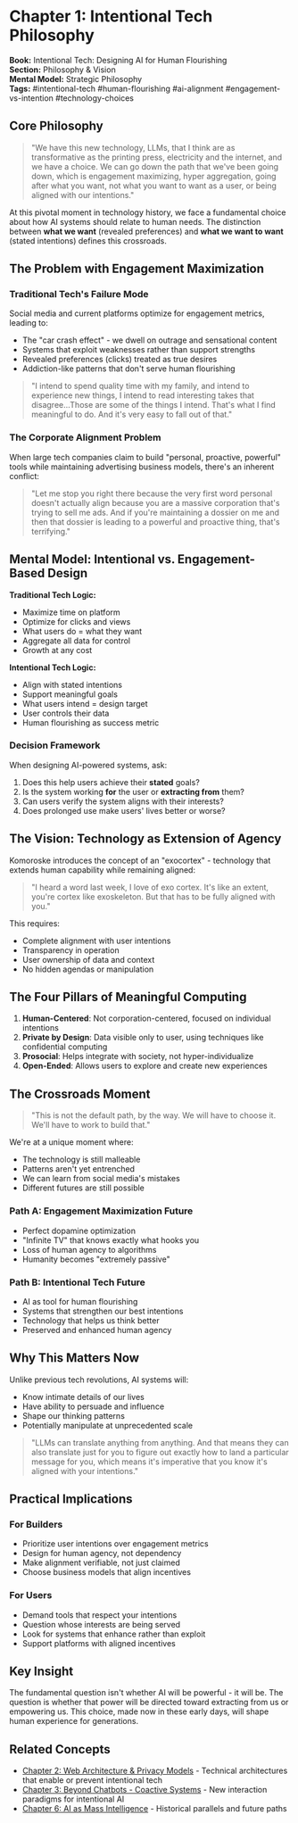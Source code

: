 # Chapter 1: Intentional Tech Philosophy

**Book:** Intentional Tech: Designing AI for Human Flourishing  
**Section:** Philosophy & Vision  
**Mental Model:** Strategic Philosophy  
**Tags:** #intentional-tech #human-flourishing #ai-alignment #engagement-vs-intention #technology-choices

## Core Philosophy

> "We have this new technology, LLMs, that I think are as transformative as the printing press, electricity and the internet, and we have a choice. We can go down the path that we've been going down, which is engagement maximizing, hyper aggregation, going after what you want, not what you want to want as a user, or being aligned with our intentions."

At this pivotal moment in technology history, we face a fundamental choice about how AI systems should relate to human needs. The distinction between **what we want** (revealed preferences) and **what we want to want** (stated intentions) defines this crossroads.

## The Problem with Engagement Maximization

### Traditional Tech's Failure Mode

Social media and current platforms optimize for engagement metrics, leading to:
- The "car crash effect" - we dwell on outrage and sensational content
- Systems that exploit weaknesses rather than support strengths  
- Revealed preferences (clicks) treated as true desires
- Addiction-like patterns that don't serve human flourishing

> "I intend to spend quality time with my family, and intend to experience new things, I intend to read interesting takes that disagree...Those are some of the things I intend. That's what I find meaningful to do. And it's very easy to fall out of that."

### The Corporate Alignment Problem

When large tech companies claim to build "personal, proactive, powerful" tools while maintaining advertising business models, there's an inherent conflict:

> "Let me stop you right there because the very first word personal doesn't actually align because you are a massive corporation that's trying to sell me ads. And if you're maintaining a dossier on me and then that dossier is leading to a powerful and proactive thing, that's terrifying."

## Mental Model: Intentional vs. Engagement-Based Design

**Traditional Tech Logic:**
- Maximize time on platform
- Optimize for clicks and views
- What users do = what they want
- Aggregate all data for control
- Growth at any cost

**Intentional Tech Logic:**
- Align with stated intentions
- Support meaningful goals
- What users intend = design target
- User controls their data
- Human flourishing as success metric

### Decision Framework

When designing AI-powered systems, ask:
1. Does this help users achieve their **stated** goals?
2. Is the system working **for** the user or **extracting from** them?
3. Can users verify the system aligns with their interests?
4. Does prolonged use make users' lives better or worse?

## The Vision: Technology as Extension of Agency

Komoroske introduces the concept of an "exocortex" - technology that extends human capability while remaining aligned:

> "I heard a word last week, I love of exo cortex. It's like an extent, you're cortex like exoskeleton. But that has to be fully aligned with you."

This requires:
- Complete alignment with user intentions
- Transparency in operation
- User ownership of data and context
- No hidden agendas or manipulation

## The Four Pillars of Meaningful Computing

1. **Human-Centered**: Not corporation-centered, focused on individual intentions
2. **Private by Design**: Data visible only to user, using techniques like confidential computing
3. **Prosocial**: Helps integrate with society, not hyper-individualize
4. **Open-Ended**: Allows users to explore and create new experiences

## The Crossroads Moment

> "This is not the default path, by the way. We will have to choose it. We'll have to work to build that."

We're at a unique moment where:
- The technology is still malleable
- Patterns aren't yet entrenched
- We can learn from social media's mistakes
- Different futures are still possible

### Path A: Engagement Maximization Future
- Perfect dopamine optimization
- "Infinite TV" that knows exactly what hooks you
- Loss of human agency to algorithms
- Humanity becomes "extremely passive"

### Path B: Intentional Tech Future
- AI as tool for human flourishing
- Systems that strengthen our best intentions
- Technology that helps us think better
- Preserved and enhanced human agency

## Why This Matters Now

Unlike previous tech revolutions, AI systems will:
- Know intimate details of our lives
- Have ability to persuade and influence
- Shape our thinking patterns
- Potentially manipulate at unprecedented scale

> "LLMs can translate anything from anything. And that means they can also translate just for you to figure out exactly how to land a particular message for you, which means it's imperative that you know it's aligned with your intentions."

## Practical Implications

### For Builders
- Prioritize user intentions over engagement metrics
- Design for human agency, not dependency
- Make alignment verifiable, not just claimed
- Choose business models that align incentives

### For Users
- Demand tools that respect your intentions
- Question whose interests are being served
- Look for systems that enhance rather than exploit
- Support platforms with aligned incentives

## Key Insight

The fundamental question isn't whether AI will be powerful - it will be. The question is whether that power will be directed toward extracting from us or empowering us. This choice, made now in these early days, will shape human experience for generations.

## Related Concepts

- [Chapter 2: Web Architecture & Privacy Models](02_web-architecture-privacy-models.md) - Technical architectures that enable or prevent intentional tech
- [Chapter 3: Beyond Chatbots - Coactive Systems](03_beyond-chatbots-coactive-systems.md) - New interaction paradigms for intentional AI
- [Chapter 6: AI as Mass Intelligence](06_ai-mass-intelligence.md) - Historical parallels and future paths